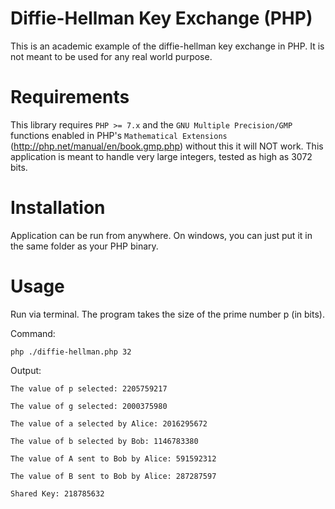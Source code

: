 Diffie-Hellman Key Exchange (PHP)
============
This is an academic example of the diffie-hellman key exchange in PHP. 
It is  not meant to be used for any real world purpose.

Requirements
============

This library requires `PHP >= 7.x` and the `GNU Multiple Precision/GMP` functions enabled in PHP's `Mathematical Extensions` (http://php.net/manual/en/book.gmp.php)
without this it will NOT work. This application is meant to handle very large integers, tested as high as 3072 bits.

Installation
============
Application can be run from anywhere. On windows, you can just put it in the same folder as your PHP binary.

Usage
============
Run via terminal. The program takes the size of the prime number p (in bits).

Command:

`php ./diffie-hellman.php 32`

Output:

`The value of p selected: 2205759217`

`The value of g selected: 2000375980`

`The value of a selected by Alice: 2016295672`

`The value of b selected by Bob: 1146783380`

`The value of A sent to Bob by Alice: 591592312`

`The value of B sent to Bob by Alice: 287287597`

`Shared Key: 218785632`

